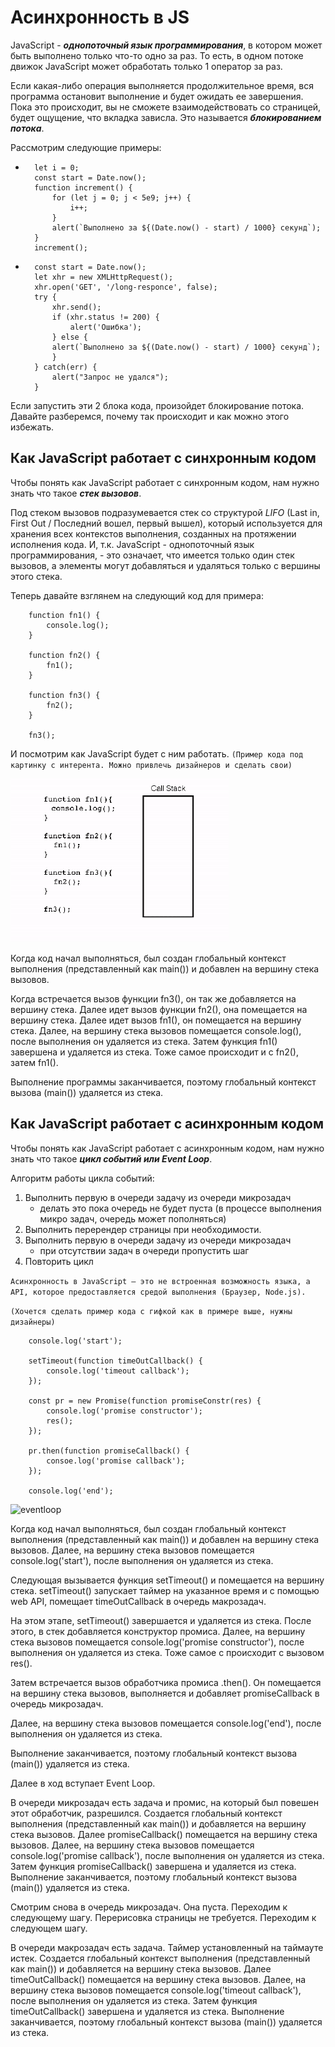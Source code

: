 # Асинхронность в JS

JavaScript - ***однопоточный язык программирования***, в котором может быть выполнено только что-то одно за раз. То есть, в одном потоке движок JavaScript может обработать только 1 оператор за раз.

Если какая-либо операция выполняется продолжительное время, вся программа остановит выполнение и будет ожидать ее завершения. Пока это происходит, вы не сможете взаимодействовать со страницей, будет ощущение, что вкладка зависла. Это называется ***блокированием потока***. 

Рассмотрим следующие примеры:
*       let i = 0;
        const start = Date.now();
        function increment() {
            for (let j = 0; j < 5e9; j++) {
                i++;
            }
            alert(`Выполнено за ${(Date.now() - start) / 1000} секунд`);
        }
        increment();

*       const start = Date.now();
        let xhr = new XMLHttpRequest();
        xhr.open('GET', '/long-responce', false);
        try {
            xhr.send();
            if (xhr.status != 200) {
                alert('Ошибка');
            } else {
            alert(`Выполнено за ${(Date.now() - start) / 1000} секунд`);
            }
        } catch(err) {
            alert("Запрос не удался");
        }

Если запустить эти 2 блока кода, произойдет блокирование потока.  Давайте разберемся, почему так происходит и как можно этого избежать.

## Как JavaScript работает с синхронным кодом
Чтобы понять как JavaScript работает с синхронным кодом, нам нужно знать что такое ***стек вызовов***.

Под стеком вызовов подразумевается стек со структурой *LIFO*
(Last in, First Out / Последний вошел, первый вышел), который используется для хранения всех контекстов выполнения, созданных на протяжении исполнения кода. И, т.к. JavaScript - однопоточный язык программирования, - это означает, что имеется только один стек вызовов, а элементы могут добавляться и удаляться только с вершины этого стека.

Теперь давайте взглянем на следующий код для примера:

        function fn1() {
            console.log();
        }

        function fn2() {
            fn1();
        }

        function fn3() {
            fn2();
        }

        fn3();

И посмотрим как JavaScript будет с ним работать.
`(Пример кода под картинку с интерента. Можно привлечь дизайнеров и сделать свои)`

![callstack](./resources/callstack.gif)

Когда код начал выполняться, был создан глобальный контекст выполнения (представленный как main()) и добавлен на вершину стека вызовов.

Когда встречается вызов функции fn3(), он так же добавляется на вершину стека. Далее идет вызов функции fn2(), она помещается на вершину стека. Далее идет вызов fn1(), он помещается на вершину стека. Далее, на вершину стека вызовов помещается console.log(), после выполнения он удаляется из стека. Затем функция fn1() завершена и удаляется из стека. Тоже самое происходит и с fn2(), затем fn1().

Выполнение программы заканчивается, поэтому глобальный контекст вызова (main()) удаляется из стека.

## Как JavaScript работает с асинхронным кодом
Чтобы понять как JavaScript работает с асинхронным кодом, нам нужно знать что такое ***цикл событий или Event Loop***.

Алгоритм работы цикла событий:
1. Выполнить первую в очереди задачу из очереди микрозадач
    * делать это пока очередь не будет пуста (в процессе выполнения микро задач, очередь может пополняться)
2. Выполнить перерендер страницы при необходимости.
3. Выполнить первую в очереди задачу из очереди микрозадач
    * при отсутствии задач в очереди пропустить шаг
4. Повторить цикл

`Асинхронность в JavaScript – это не встроенная возможность языка, а API, которое предоставляется средой выполнения (Браузер, Node.js).`

`(Хочется сделать пример кода с гифкой как в примере выше, нужны дизайнеры)`

        console.log('start');

        setTimeout(function timeOutCallback() {
            console.log('timeout callback');
        });

        const pr = new Promise(function promiseConstr(res) {
            console.log('promise constructor');
            res();
        });

        pr.then(function promiseCallback() {
            consoe.log('promise callback');
        });

        console.log('end');

![eventloop](./resources/eventloop.gif)

Когда код начал выполняться, был создан глобальный контекст выполнения (представленный как main()) и добавлен на вершину стека вызовов. Далее, на вершину стека вызовов помещается console.log('start'), после выполнения он удаляется из стека.

Следующая вызывается функция setTimeout() и помещается на вершину стека. setTimeout() запускает таймер на указанное время и с помощью web API, помещает timeOutCallback в очередь макрозадач.

На этом этапе, setTimeout() завершается и удаляется из стека. После этого, в стек добавляется конструктор промиса. Далее, на вершину стека вызовов помещается console.log('promise constructor'), после выполнения он удаляется из стека. Тоже самое с происходит с вызовом res().

Затем встречается вызов обработчика промиса .then(). Он помещается на вершину стека вызовов, выполняется и добавляет promiseCallback в очередь микрозадач.

Далее, на вершину стека вызовов помещается console.log('end'), после выполнения он удаляется из стека.

Выполнение заканчивается, поэтому глобальный контекст вызова (main()) удаляется из стека.

Далее в ход вступает Event Loop.

В очереди микрозадач есть задача и промис, на который был повешен этот обработчик, разрешился.
Создается глобальный контекст выполнения (представленный как main()) и добавляется на вершину стека вызовов. Далее promiseCallback() помещается на вершину стека вызовов. Далее, на вершину стека вызовов помещается console.log('promise callback'), после выполнения он удаляется из стека. Затем функция promiseCallback() завершена и удаляется из стека. Выполнение заканчивается, поэтому глобальный контекст вызова (main()) удаляется из стека.

Смотрим снова в очередь микрозадач. Она пуста. Переходим к следующему шагу. Перерисовка страницы не требуется. Переходим к следующем шагу.

В очереди макрозадач есть задача. Таймер установленный на таймауте истек. Создается глобальный контекст выполнения (представленный как main()) и добавляется на вершину стека вызовов. 
Далее timeOutCallback() помещается на вершину стека вызовов. Далее, на вершину стека вызовов помещается console.log('timeout callback'), после выполнения он удаляется из стека. Затем функция timeOutCallback() завершена и удаляется из стека. Выполнение заканчивается, поэтому глобальный контекст вызова (main()) удаляется из стека.